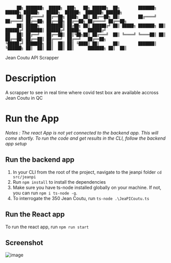 ```
     ██╗ ███████╗  █████╗  ███╗   ██╗ ██████╗  ██╗        ███████╗  ██████╗ ██████╗   █████╗  ██████╗  ███████╗ ██████╗ 
     ██║ ██╔════╝ ██╔══██╗ ████╗  ██║ ██╔══██╗ ██║        ██╔════╝ ██╔════╝ ██╔══██╗ ██╔══██╗ ██╔══██╗ ██╔════╝ ██╔══██╗
     ██║ █████╗   ███████║ ██╔██╗ ██║ ██████╔╝ ██║ █████╗ ███████╗ ██║      ██████╔╝ ███████║ ██████╔╝ █████╗   ██████╔╝
██   ██║ ██╔══╝   ██╔══██║ ██║╚██╗██║ ██╔═══╝  ██║ ╚════╝ ╚════██║ ██║      ██╔══██╗ ██╔══██║ ██╔═══╝  ██╔══╝   ██╔══██╗
╚█████╔╝ ███████╗ ██║  ██║ ██║ ╚████║ ██║      ██║        ███████║ ╚██████╗ ██║  ██║ ██║  ██║ ██║      ███████╗ ██║  ██║
```
Jean Coutu API Scrapper

# Description

A scrapper to see in real time where covid test box are available accross Jean Coutu in QC

# Run the App

_Notes : The react App is not yet connected to the backend app. This will come shortly. To run the code and get results in the CLI, follow the backend app setup_

## Run the backend app

1. In your CLI from the root of the project, navigate to the jeanpi folder `cd src/jeanpi`
2. Run `npm install` to install the dependencies
3. Make sure you have ts-node installed globally on your machine. If not, you can run `npm i ts-node -g`.
4. To interrogate the 350 Jean Coutu, run `ts-node .\JeaPICoutu.ts`

## Run the React app

To run the react app, run `npm run start`

## Screenshot
![image](https://user-images.githubusercontent.com/73175206/147393378-5570496b-b381-445e-a74b-6e1577d116c1.png)

